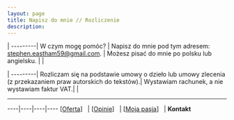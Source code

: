 ```yaml
---
layout: page
title: Napisz do mnie // Rozliczenie
description: 
---
```


|
---------|
W czym mogę pomóc? |
Napisz do mnie pod tym adresem: <stephen.eastham59@gmail.com>. |
Możesz pisać do mnie po polsku lub angielsku. |
| 

|
---------|
Rozliczam się na podstawie umowy o dzieło lub umowy zlecenia (z przekazaniem praw autorskich do tekstów).|
Wystawiam rachunek, a nie wystawiam faktur VAT.|
|

---

----|----|----|----
[[Oferta](https://smoothenglish.com)] &#xA0; | [[Opinie](../pages/opinie.html)] &#xA0; | [[Moja pasja](../pages/pasja.html)]  &#xA0; | __Kontakt__